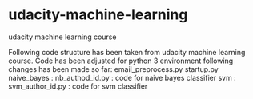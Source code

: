 # udacity-machine-learning
udacity machine learning course

Following code structure has been taken from udacity machine learning course. Code has been adjusted for python 3 environment
following changes has been made so far:
  email_preprocess.py
  startup.py
  naive_bayes : nb_authod_id.py : code for naive bayes classifier
  svm : svm_author_id.py : code for svm classifier
